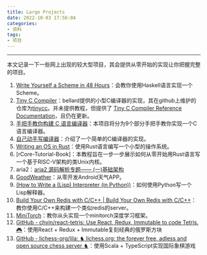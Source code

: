 ```yaml
---
title: Large Projects
date: 2022-10-03 17:56:04
categories:
- 资料
tags:
- 项目
---
```

---
本文记录一下一些网上出现的较大型项目，其会提供从零开始的实现让你把握完整的项目。
<!--more-->

1. [Write Yourself a Scheme in 48 Hours](https://en.wikibooks.org/wiki/Write_Yourself_a_Scheme_in_48_Hours)：会教你使用Haskell语言实现一个Scheme。
2. [Tiny C Compiler](https://bellard.org/tcc/)：bellard提供的小型C编译器的实现，其在github上维护的仓库为[tinycc](https://github.com/TinyCC/tinycc)。并未提供教程，但提供了 [Tiny C Compiler Reference Documentation](https://bellard.org/tcc/tcc-doc.html)，且仍在更新。
3. [手把手教你构建 C 语言编译器](https://lotabout.me/2015/write-a-C-interpreter-0/)：本项目将分为9个部分手把手教你实现一个C语言编译器。
4. [自己动手写编译器](https://pandolia.net/tinyc/)：介绍了一个简单的C编译器的实现。
5. [Writing an OS in Rust](https://os.phil-opp.com/)：使用Rust语言编写一个小型的操作系统。
6.  [rCore-Tutorial-Book]：本教程旨在一步一步展示如何从零开始用Rust语言写一个基于RISC-V架构的类Unix内核。
7. aria2：[aria2 源码解析专题—— (一)基础架构](https://www.cnblogs.com/endingly/p/15832027.html)
8. [GoodWeather](https://github.com/lilongweidev/GoodWeather)：从零开发Android天气APP。
9. [(How to Write a (Lisp) Interpreter (in Python))](https://norvig.com/lispy.html)：如何使用Python写一个Lisp解释器。
10. [Build Your Own Redis with C/C++ | Build Your Own Redis with C/C++](https://build-your-own.org/redis/)：教你使用C/C++来构建一个类似redis的server。
11. [MiniTorch](https://minitorch.github.io/)：教你从头实现一个minitorch深度学习框架。
12. [GitHub - chvin/react-tetris: Use React, Redux, Immutable to code Tetris. 🎮](https://github.com/chvin/react-tetris)：使用React + Redux + Immutable复刻经典的俄罗斯方块
13. [GitHub - lichess-org/lila: ♞ lichess.org: the forever free, adless and open source chess server ♞](https://github.com/lichess-org/lila)：使用Scala + TypeScript实现国际象棋游戏

